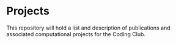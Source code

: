 # Projects

This repository will hold a list and description of publications and associated computational projects for the Coding Club.
